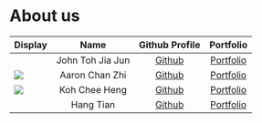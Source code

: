 # About us

Display | Name | Github Profile | Portfolio 
--------|:----:|:--------------:|:---------:
![]() | John Toh Jia Jun | [Github](https://github.com/jjtoh) | [Portfolio](team/jjtoh.md)
![](https://avatars.githubusercontent.com/u/102953783?s=70&v=4) | Aaron Chan Zhi | [Github](https://github.com/AaaaaronC) | [Portfolio](team/aaaaaaronc.md)
![](https://avatars.githubusercontent.com/u/88090694?s=70&v=4) | Koh Chee Heng | [Github](https://github.com/cheehengk) | [Portfolio](team/cheehengk.md)
![]() | Hang Tian | [Github](https://github.com/HT-T) | [Portfolio](team/ht-t.md)
